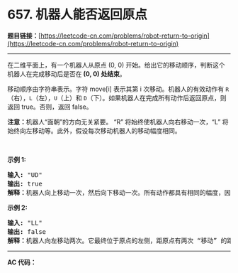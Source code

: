 # 657. 机器人能否返回原点

**题目链接：**[https://leetcode-cn.com/problems/robot-return-to-origin](https://leetcode-cn.com/problems/robot-return-to-origin)

---

<div class="content__1Y2H">
 <div class="notranslate">
  <p>在二维平面上，有一个机器人从原点 (0, 0) 开始。给出它的移动顺序，判断这个机器人在完成移动后是否在<strong>&nbsp;(0, 0) 处结束</strong>。</p> 
  <p>移动顺序由字符串表示。字符 move[i] 表示其第 i 次移动。机器人的有效动作有&nbsp;<code>R</code>（右），<code>L</code>（左），<code>U</code>（上）和 <code>D</code>（下）。如果机器人在完成所有动作后返回原点，则返回 true。否则，返回 false。</p> 
  <p><strong>注意：</strong>机器人“面朝”的方向无关紧要。 “R” 将始终使机器人向右移动一次，“L” 将始终向左移动等。此外，假设每次移动机器人的移动幅度相同。</p> 
  <p>&nbsp;</p> 
  <p><strong>示例 1:</strong></p> 
  <pre class="language-text"><strong>输入:</strong> "UD"
<strong>输出:</strong> true
<strong>解释：</strong>机器人向上移动一次，然后向下移动一次。所有动作都具有相同的幅度，因此它最终回到它开始的原点。因此，我们返回 true。</pre> 
  <p><strong>示例 2:</strong></p> 
  <pre class="language-text"><strong>输入:</strong> "LL"
<strong>输出:</strong> false
<strong>解释：</strong>机器人向左移动两次。它最终位于原点的左侧，距原点有两次 “移动” 的距离。我们返回 false，因为它在移动结束时没有返回原点。</pre> 
 </div>
</div>

---

**AC 代码：**

```java

```